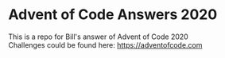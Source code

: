 # Advent of Code Answers 2020
This is a repo for Bill's answer of Advent of Code 2020    
Challenges could be found here: https://adventofcode.com
